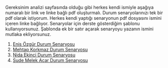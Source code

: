 Gereksinim analizi sayfasında olduğu gibi herkes kendi ismiyle aşağıya numaralı bir link ve linke bağlı pdf oluşturmalı. Durum senaryolarınızı tek bir pdf olarak istiyorum. Herkes kendi yaptığı senaryonun pdf dosyasını ismini içeren linke bağlıyor. Senaryolar için derste gösterdiğim şablonu kullanıyorsunuz. Şablonda ek bir satır açarak senaryoyu yazanın ismini mutlaka ekliyorsunuz.

1. [Enis Özgür Durum Senaryosu](https://github.com/mehtaapxkrkmz/lacivert/raw/main/Durum-Senaryolar%C4%B1/Enis%C3%96zg%C3%BCrDurumSenaryosu.pdf)
2. [Mehtap Korkmaz Durum Senaryosu](MehtapKorkmazDurumSenaryosu.pdf)
3. [Nida Ekinci Durum Senaryosu](https://github.com/mehtaapxkrkmz/lacivert/raw/main/Durum-Senaryolar%C4%B1/NidaEkinciDurumSenaryosu.pdf)
4. [Sude Melek Acar Durum Senaryosu](SudeMelekAcarDurumSenaryosu.pdf)
